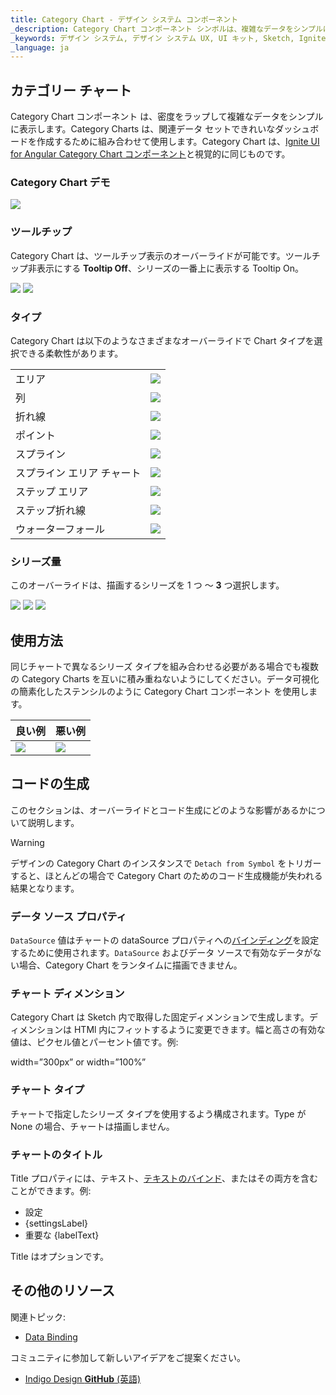 ```yaml
---
title: Category Chart - デザイン システム コンポーネント
_description: Category Chart コンポーネント シンボルは、複雑なデータをシンプルに表示します。
_keywords: デザイン システム, デザイン システム UX, UI キット, Sketch, Ignite UI for Angular, Sketch to Angular, Angular, Angular デザイン システム, Sketch からコードをエクスポート, Angular 用のデザイン キット, Sketch HTML, Sketch to HTML, Sketch UI キット
_language: ja
---
```


## カテゴリー チャート

Category Chart コンポーネント は、密度をラップして複雑なデータをシンプルに表示します。Category Charts は、関連データ セットできれいなダッシュボードを作成するために組み合わせて使用します。Category Chart は、[Ignite UI for Angular Category Chart コンポーネント](https://jp.infragistics.com/products/ignite-ui-angular/angular/components/categorychart.html)と視覚的に同じものです。

### Category Chart デモ

<img src="../images/chart_category_demo.png" srcset="../images/chart_category_demo@2x.png 2x" />

### ツールチップ

Category Chart は、ツールチップ表示のオーバーライドが可能です。ツールチップ非表示にする **Tooltip Off**、シリーズの一番上に表示する Tooltip On。

<img src="../images/chart_category_tooltip-off.png" srcset="../images/chart_category_tooltip-off@2x.png 2x" />
<img src="../images/chart_category_tooltip-on.png" srcset="../images/chart_category_tooltip-on@2x.png 2x" />

### タイプ

Category Chart は以下のようなさまざまなオーバーライドで Chart タイプを選択できる柔軟性があります。

|             |                                                                                                                |
| ----------- | -------------------------------------------------------------------------------------------------------------- |
| エリア        |<img src="../images/chart_category_area.png" srcset="../images/chart_category_area@2x.png 2x" />               |
| 列      |<img src="../images/chart_category_column.png" srcset="../images/chart_category_column@2x.png 2x" />           |
| 折れ線        |<img src="../images/chart_category_line.png" srcset="../images/chart_category_line@2x.png 2x" />               |
| ポイント       |<img src="../images/chart_category_point.png" srcset="../images/chart_category_point@2x.png 2x" />             |
| スプライン      |<img src="../images/chart_category_spline.png" srcset="../images/chart_category_spline@2x.png 2x" />           |
| スプライン エリア チャート|<img src="../images/chart_category_spline-area.png" srcset="../images/chart_category_spline-area@2x.png 2x" /> |
| ステップ エリア   |<img src="../images/chart_category_step-area.png" srcset="../images/chart_category_step-area@2x.png 2x" />     |
| ステップ折れ線   |<img src="../images/chart_category_step-line.png" srcset="../images/chart_category_step-line@2x.png 2x" />     |
| ウォーターフォール   |<img src="../images/chart_category_waterfall.png" srcset="../images/chart_category_waterfall@2x.png 2x" />     |

### シリーズ量

このオーバーライドは、描画するシリーズを 1 つ ～ **3** つ選択します。

<img src="../images/chart_category_one_series.png" srcset="../images/chart_category_one_series@2x.png 2x" />
<img src="../images/chart_category_two_series.png" srcset="../images/chart_category_two_series@2x.png 2x" />
<img src="../images/chart_category_three_series.png" srcset="../images/chart_category_three_series@2x.png 2x" />

## 使用方法

同じチャートで異なるシリーズ タイプを組み合わせる必要がある場合でも複数の Category Charts を互いに積み重ねないようにしてください。データ可視化の簡素化したステンシルのように Category Chart コンポーネント を使用します。

| 良い例                                                                                             |悪い例                                                                                              |
| ---------------------------------------------------------------------------------------------- | -------------------------------------------------------------------------------------------------- |
| <img src="../images/chart_category_do1.png" srcset="../images/chart_category_do1@2x.png 2x" />|<img src="../images/chart_category_dont1.png" srcset="../images/chart_category_dont1@2x.png 2x" /> |

## コードの生成

このセクションは、オーバーライドとコード生成にどのような影響があるかについて説明します。

> [!WARNING]
> デザインの Category Chart のインスタンスで `Detach from Symbol` をトリガーすると、ほとんどの場合で Category Chart のためのコード生成機能が失われる結果となります。

### データ ソース プロパティ

`DataSource` 値はチャートの dataSource プロパティへの[バインディング](../codegen/data-binding.md)を設定するために使用されます。`DataSource` およびデータ ソースで有効なデータがない場合、Category Chart をランタイムに描画できません。

### チャート ディメンション

Category Chart は Sketch 内で取得した固定ディメンションで生成します。ディメンションは HTMl 内にフィットするように変更できます。幅と高さの有効な値は、ピクセル値とパーセント値です。例:

width=”300px” or width=”100%”

### チャート タイプ

チャートで指定したシリーズ タイプを使用するよう構成されます。Type が None の場合、チャートは描画しません。

### チャートのタイトル

Title プロパティには、テキスト、[テキストのバインド](../codegen/data-binding.md)、またはその両方を含むことができます。例:

- 設定
- {settingsLabel}
- 重要な {labelText}

Title はオプションです。

## その他のリソース

関連トピック:

- [Data Binding](../codegen/data-binding.md)
  <div class="divider--half"></div>

コミュニティに参加して新しいアイデアをご提案ください。

- [Indigo Design **GitHub** (英語)](https://github.com/IgniteUI/design-system-docfx)
